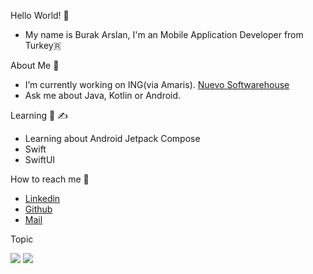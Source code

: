 Hello World! 👋
- My name is Burak Arslan, I'm an Mobile Application Developer from Turkey🇷

About Me 👋
- I’m currently working on ING(via Amaris). [Nuevo Softwarehouse](@nING)
- Ask me about Java, Kotlin or Android.

Learning 📝  ✍️
- Learning about Android Jetpack Compose
- Swift
- SwiftUI

How to reach me 👀 
 - [Linkedin](https://www.linkedin.com/in/burak-arslan-ab2358a1)
 - [Github](https://github.com/Burak-Arslan/Burak-Arslan)
 - [Mail](burakarslanbilisim@gmail.com)

Topic

<img src="https://github-readme-stats.vercel.app/api?username=Burak-Arslan&show_icons=true&theme=radical">
<img src="https://github-readme-stats.vercel.app/api/top-langs/?username=Burak-Arslan&layout=compact">



